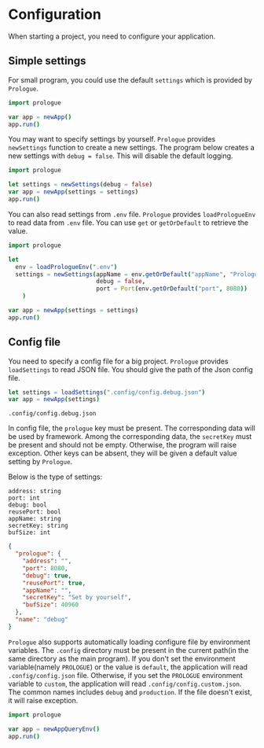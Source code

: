 # Configuration

When starting a project, you need to configure your application.

## Simple settings

For small program, you could use the default `settings` which is provided by `Prologue`.

```nim
import prologue

var app = newApp()
app.run()
```

You may want to specify settings by yourself. `Prologue` provides `newSettings` function to create a new settings. The program below creates a new settings with `debug = false`. This will disable the default logging.

```nim
import prologue

let settings = newSettings(debug = false)
var app = newApp(settings = settings)
app.run()
```

You can also read settings from `.env` file. `Prologue` provides `loadPrologueEnv` to read data from `.env` file. You can use `get` or `getOrDefault` to retrieve the value.

```nim
import prologue

let
  env = loadPrologueEnv(".env")
  settings = newSettings(appName = env.getOrDefault("appName", "Prologue"),
                         debug = false,
                         port = Port(env.getOrDefault("port", 8080))
    )

var app = newApp(settings = settings)
app.run()
```

## Config file

You need to specify a config file for a big project. `Prologue` provides `loadSettings` to read JSON file. You should give the path of the Json config file.

```nim
let settings = loadSettings(".config/config.debug.json")
var app = newApp(settings)
```

`.config/config.debug.json`

In config file, the `prologue` key must be present. The corresponding data will be used by framework. Among the corresponding data, the `secretKey` must be present and should not be empty. Otherwise, the program will raise exception. Other keys can be absent, they will be given a default value setting by `Prologue`.

Below is the type of settings:

```
address: string
port: int
debug: bool
reusePort: bool
appName: string
secretKey: string
bufSize: int
```

```json
{
  "prologue": {
    "address": "",
    "port": 8080,
    "debug": true,
    "reusePort": true,
    "appName": "",
    "secretKey": "Set by yourself",
    "bufSize": 40960
  },
  "name": "debug"
}
```

`Prologue` also supports automatically loading configure file by environment variables. The `.config` directory must be present in the current path(in the same directory as the main program). If you don't set the environment variable(namely `PROLOGUE`) or the value is `default`, the application will read `.config/config.json` file. Otherwise, if you set the `PROLOGUE` environment variable to `custom`, the application will read `.config/config.custom.json`. The common names includes `debug` and `production`. If the file doesn't exist, it will raise exception.

```nim
import prologue

var app = newAppQueryEnv()
app.run()
```


